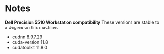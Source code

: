 # Notes

**Dell Precision 5510 Workstation compatibility**
These versions are stable to a degree on this machine:
- cudnn 8.9.7.29
- cuda-version 11.8
- cudatoolkit 11.8.0



